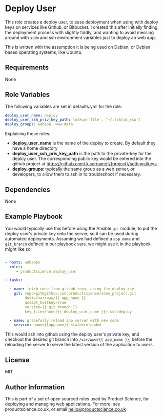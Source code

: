 Deploy User
========

This role creates a deploy user, to ease deployment when using with deploy keys on services like Github, or Bitbucket. I created this after initially finding the deployment process with slightly fiddly, and wanting to avoid messing around with `sudo` and ssh environment variables just to deploy an web app.

This is written with the assumption it is being used on Debian, or Debian based operating systems, like Ubuntu.

Requirements
------------

None

Role Variables
--------------

The following variables are set in defaults.yml for the role:

```yaml
deploy_user_name: deploy
deploy_user_ssh_priv_key_path: lookup('file', '~/.ssh/id_rsa')
deploy_groups: webapp, www-data
```

Explaining these roles:

- **deploy_user_name** is the name of the deploy to create. By default they have a home directory
- **deploy_user_ssh_priv_key_path** is the path to the private-key for the deploy user. The corresponding public key would be entered into the github project at https://github.com/{username}/{project}/settings/keys.
- **deploy_groups**: typically the same group as a web server, or developers, to allow them to ssh in to troubleshoot if necessary.


Dependencies
------------

None

Example Playbook
-------------------------

You would typically use this before using the Ansible `git` module, to put the deploy user's private key onto the server, so it can be used during automated deployments. Assuming we had defined a `app_name` and `git_branch` defined in our playbook vars, we might use it in the playbook might like so:

```yaml

- hosts: webapps
  roles:
     - productscience.deploy_user

- tasks:

  - name: fetch code from github repo, using the deploy key
    git: repo=git@github.com:productscience/some_project.git
         dest=/var/www/{{ app_name }}
         accept_hostkey=True
         version={{ git_branch }}
         key_file=/home/{{ deploy_user_name }}/.ssh/deploy

  - name: gracefully reload app server with new code
    service: name={{appname}} state=reloaded

```

This would ssh into github using the deploy user's private key, and checkout the desired git branch into `/var/www/{{ app_name }}`, before the reloading the server to serve the latest version of the application to users.


License
-------

MIT

Author Information
------------------

This is part of a set of open sourced roles used by Product Science, for deploying and managing web applications. For more, see productscience.co.uk, or email hello@productscience.co.uk
